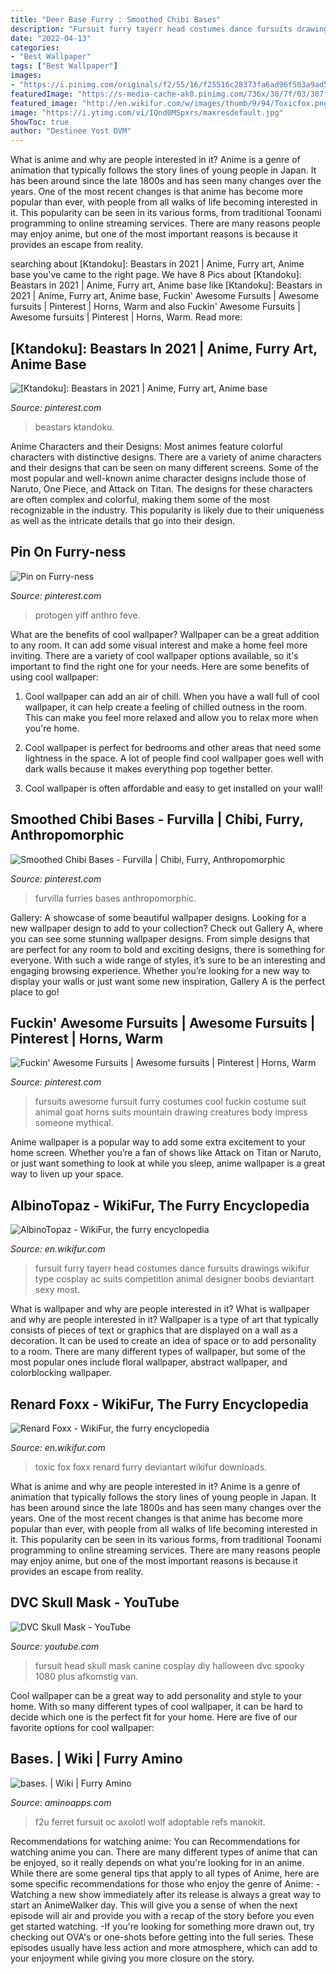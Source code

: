 ```yaml
---
title: "Deer Base Furry : Smoothed Chibi Bases"
description: "Fursuit furry tayerr head costumes dance fursuits drawings wikifur type cosplay ac suits competition animal designer boobs deviantart sexy most"
date: "2022-04-13"
categories:
- "Best Wallpaper"
tags: ["Best Wallpaper"]
images:
- "https://i.pinimg.com/originals/f2/55/16/f25516c28373fa6ad96f503a9ad542d5.jpg"
featuredImage: "https://s-media-cache-ak0.pinimg.com/736x/30/7f/03/307f03ba3e0ef0c4f45aae8306103730.jpg"
featured_image: "http://en.wikifur.com/w/images/thumb/9/94/Toxicfox.png/717px-Toxicfox.png"
image: "https://i.ytimg.com/vi/IQnd0MSpxrs/maxresdefault.jpg"
ShowToc: true
author: "Destinee Yost DVM"
---
```



What is anime and why are people interested in it?
Anime is a genre of animation that typically follows the story lines of young people in Japan. It has been around since the late 1800s and has seen many changes over the years. One of the most recent changes is that anime has become more popular than ever, with people from all walks of life becoming interested in it. This popularity can be seen in its various forms, from traditional Toonami programming to online streaming services. There are many reasons people may enjoy anime, but one of the most important reasons is because it provides an escape from reality.

	

		
searching about [Ktandoku]: Beastars in 2021 | Anime, Furry art, Anime base you've came to the right page. We have 8 Pics about [Ktandoku]: Beastars in 2021 | Anime, Furry art, Anime base like [Ktandoku]: Beastars in 2021 | Anime, Furry art, Anime base, Fuckin&#039; Awesome Fursuits | Awesome fursuits | Pinterest | Horns, Warm and also Fuckin&#039; Awesome Fursuits | Awesome fursuits | Pinterest | Horns, Warm. Read more:
		
    
## [Ktandoku]: Beastars In 2021 | Anime, Furry Art, Anime Base

<img loading=lazy src="https://i.pinimg.com/originals/f2/55/16/f25516c28373fa6ad96f503a9ad542d5.jpg" onerror="this.onerror=null;this.src='https://tse3.mm.bing.net/th?id=OIP.DqPZNeTiPM5xwSA-C2DBTgHaMV&amp;pid=15.1';" alt="[Ktandoku]: Beastars in 2021 | Anime, Furry art, Anime base">

_Source: pinterest.com_

>beastars ktandoku. 

	

Anime Characters and their Designs: Most animes feature colorful characters with distinctive designs.
There are a variety of anime characters and their designs that can be seen on many different screens. Some of the most popular and well-known anime character designs include those of Naruto, One Piece, and Attack on Titan. The designs for these characters are often complex and colorful, making them some of the most recognizable in the industry. This popularity is likely due to their uniqueness as well as the intricate details that go into their design.

    
## Pin On Furry-ness

<img loading=lazy src="https://i.pinimg.com/736x/74/2a/16/742a16ac0caa2a2abc91931065d3eadd.jpg" onerror="this.onerror=null;this.src='https://tse1.mm.bing.net/th?id=OIP.vxg1bW_4COLZLL0mcX1UogHaHa&amp;pid=15.1';" alt="Pin on Furry-ness">

_Source: pinterest.com_

>protogen yiff anthro feve. 

	

What are the benefits of cool wallpaper?
Wallpaper can be a great addition to any room. It can add some visual interest and make a home feel more inviting. There are a variety of cool wallpaper options available, so it's important to find the right one for your needs. Here are some benefits of using cool wallpaper: 
1. Cool wallpaper can add an air of chill. When you have a wall full of cool wallpaper, it can help create a feeling of chilled outness in the room. This can make you feel more relaxed and allow you to relax more when you're home. 

2. Cool wallpaper is perfect for bedrooms and other areas that need some lightness in the space. A lot of people find cool wallpaper goes well with dark walls because it makes everything pop together better. 

3. Cool wallpaper is often affordable and easy to get installed on your wall!

    
## Smoothed Chibi Bases - Furvilla | Chibi, Furry, Anthropomorphic

<img loading=lazy src="https://i.pinimg.com/736x/a0/33/2e/a0332e48a5d76ff17c36047a6df551ac.jpg" onerror="this.onerror=null;this.src='https://tse4.mm.bing.net/th?id=OIP.DghTtzrYe6bZFFEjzOekhgHaHj&amp;pid=15.1';" alt="Smoothed Chibi Bases - Furvilla | Chibi, Furry, Anthropomorphic">

_Source: pinterest.com_

>furvilla furries bases anthropomorphic. 

	

Gallery: A showcase of some beautiful wallpaper designs.
Looking for a new wallpaper design to add to your collection? Check out Gallery A, where you can see some stunning wallpaper designs. From simple designs that are perfect for any room to bold and exciting designs, there is something for everyone. With such a wide range of styles, it’s sure to be an interesting and engaging browsing experience. Whether you’re looking for a new way to display your walls or just want some new inspiration, Gallery A is the perfect place to go!





	
	
    
## Fuckin&#039; Awesome Fursuits | Awesome Fursuits | Pinterest | Horns, Warm

<img loading=lazy src="https://s-media-cache-ak0.pinimg.com/736x/30/7f/03/307f03ba3e0ef0c4f45aae8306103730.jpg" onerror="this.onerror=null;this.src='https://tse2.mm.bing.net/th?id=OIP.Fq66wFzhaqwpEPBGFwXqegHaNK&amp;pid=15.1';" alt="Fuckin&#039; Awesome Fursuits | Awesome fursuits | Pinterest | Horns, Warm">

_Source: pinterest.com_

>fursuits awesome fursuit furry costumes cool fuckin costume suit animal goat horns suits mountain drawing creatures body impress someone mythical. 

	

Anime wallpaper is a popular way to add some extra excitement to your home screen. Whether you’re a fan of shows like Attack on Titan or Naruto, or just want something to look at while you sleep, anime wallpaper is a great way to liven up your space.

    
## AlbinoTopaz - WikiFur, The Furry Encyclopedia

<img loading=lazy src="http://en.wikifur.com/w/images/thumb/9/9c/Tayerr_2015_Suit.jpeg/400px-Tayerr_2015_Suit.jpeg" onerror="this.onerror=null;this.src='https://tse4.mm.bing.net/th?id=OIP.TkVSByo7w-m_vwq98uo51wAAAA&amp;pid=15.1';" alt="AlbinoTopaz - WikiFur, the furry encyclopedia">

_Source: en.wikifur.com_

>fursuit furry tayerr head costumes dance fursuits drawings wikifur type cosplay ac suits competition animal designer boobs deviantart sexy most. 

	

What is wallpaper and why are people interested in it?
What is wallpaper and why are people interested in it?
Wallpaper is a type of art that typically consists of pieces of text or graphics that are displayed on a wall as a decoration. It can be used to create an idea of space or to add personality to a room. There are many different types of wallpaper, but some of the most popular ones include floral wallpaper, abstract wallpaper, and colorblocking wallpaper.

    
## Renard Foxx - WikiFur, The Furry Encyclopedia

<img loading=lazy src="http://en.wikifur.com/w/images/thumb/9/94/Toxicfox.png/717px-Toxicfox.png" onerror="this.onerror=null;this.src='https://tse1.mm.bing.net/th?id=OIP.fKw0F128HgY-C8StFJeIMAHaGM&amp;pid=15.1';" alt="Renard Foxx - WikiFur, the furry encyclopedia">

_Source: en.wikifur.com_

>toxic fox foxx renard furry deviantart wikifur downloads. 

	

What is anime and why are people interested in it?
Anime is a genre of animation that typically follows the story lines of young people in Japan. It has been around since the late 1800s and has seen many changes over the years. One of the most recent changes is that anime has become more popular than ever, with people from all walks of life becoming interested in it. This popularity can be seen in its various forms, from traditional Toonami programming to online streaming services. There are many reasons people may enjoy anime, but one of the most important reasons is because it provides an escape from reality.

    
## DVC Skull Mask - YouTube

<img loading=lazy src="https://i.ytimg.com/vi/IQnd0MSpxrs/maxresdefault.jpg" onerror="this.onerror=null;this.src='https://tse3.mm.bing.net/th?id=OIP.9GrDWrpie_xPuladFD56GAHaEK&amp;pid=15.1';" alt="DVC Skull Mask - YouTube">

_Source: youtube.com_

>fursuit head skull mask canine cosplay diy halloween dvc spooky 1080 plus afkomstig van. 

	

Cool wallpaper can be a great way to add personality and style to your home. With so many different types of cool wallpaper, it can be hard to decide which one is the perfect fit for your home. Here are five of our favorite options for cool wallpaper: 

    
## Bases. | Wiki | Furry Amino

<img loading=lazy src="https://pm1.narvii.com/7248/d8ee7a3f6364b1c88963a4e29fe68f75a761de6br1-1023-693v2_hq.jpg" onerror="this.onerror=null;this.src='https://tse1.mm.bing.net/th?id=OIP.Az9wHhJJyvScr8dbP0C7FwHaFB&amp;pid=15.1';" alt="bases. | Wiki | Furry Amino">

_Source: aminoapps.com_

>f2u ferret fursuit oc axolotl wolf adoptable refs manokit. 

	

Recommendations for watching anime: You can
Recommendations for watching anime you can. There are many different types of anime that can be enjoyed, so it really depends on what you're looking for in an anime. While there are some general tips that apply to all types of Anime, here are some specific recommendations for those who enjoy the genre of Anime: 
-Watching a new show immediately after its release is always a great way to start an AnimeWalker day. This will give you a sense of when the next episode will air and provide you with a recap of the story before you even get started watching. 
-If you're looking for something more drawn out, try checking out OVA's or one-shots before getting into the full series. These episodes usually have less action and more atmosphere, which can add to your enjoyment while giving you more closure on the story.


